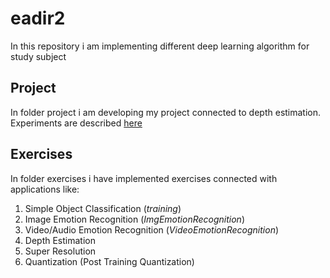 # eadir2

In this repository i am implementing different deep learning algorithm for study subject

## Project

In folder project i am developing my project connected to depth estimation. <br>
Experiments are described [here](project/README.md)

## Exercises

In folder exercises i have implemented exercises connected with applications like:
1. Simple Object Classification (*training*)
2. Image Emotion Recognition (*ImgEmotionRecognition*)
3. Video/Audio Emotion Recognition (*VideoEmotionRecognition*)
4. Depth Estimation
5. Super Resolution
6. Quantization (Post Training Quantization)